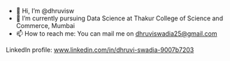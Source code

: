 - 👋 Hi, I’m @dhruvisw
- 🌱 I’m currently pursuing Data Science at Thakur College of Science and Commerce, Mumbai
- 📫 How to reach me:
You can mail me on dhruviswadia25@gmail.com

LinkedIn profile: www.linkedin.com/in/dhruvi-swadia-9007b7203



